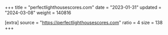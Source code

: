 +++
title = "perfectlighthousescores.com"
date = "2023-01-31"
updated = "2024-03-08"
weight = 140816

[extra]
source = "https://perfectlighthousescores.com"
ratio = 4
size = 138
+++
